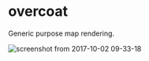 # overcoat

Generic purpose map rendering.


![screenshot from 2017-10-02 09-33-18](https://user-images.githubusercontent.com/146023/31072322-af868880-a767-11e7-8981-3d0bd8403cc8.png)
